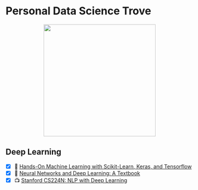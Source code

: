 # Personal Data Science Trove

<p align="center"><img src="https://i.imgur.com/3QqIE6Y.png" width="300" height="300"/></p>

## Deep Learning
- [X] 📖 [Hands-On Machine Learning with Scikit-Learn, Keras, and Tensorflow](https://www.goodreads.com/book/show/40363665-hands-on-machine-learning-with-scikit-learn-keras-and-tensorflow)
- [X] 📖 [Neural Networks and Deep Learning: A Textbook](https://www.goodreads.com/book/show/40655766-neural-networks-and-deep-learning)
- [X] 📺 [Stanford CS224N: NLP with Deep Learning](https://www.youtube.com/playlist?list=PLoROMvodv4rOhcuXMZkNm7j3fVwBBY42z)
